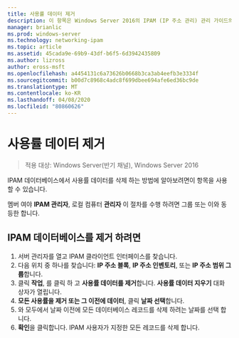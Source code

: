 ```yaml
---
title: 사용률 데이터 제거
description: 이 항목은 Windows Server 2016의 IPAM (IP 주소 관리) 관리 가이드의 일부입니다.
manager: brianlic
ms.prod: windows-server
ms.technology: networking-ipam
ms.topic: article
ms.assetid: 45cada9e-69b9-43df-b6f5-6d3942435809
ms.author: lizross
author: eross-msft
ms.openlocfilehash: a4454131c6a73626b0668b3ca3ab4eefb3e3334f
ms.sourcegitcommit: b00d7c8968c4adc8f699dbee694afe6ed36bc9de
ms.translationtype: MT
ms.contentlocale: ko-KR
ms.lasthandoff: 04/08/2020
ms.locfileid: "80860626"
---
```

# <a name="purge-utilization-data"></a>사용률 데이터 제거

>적용 대상: Windows Server(반기 채널), Windows Server 2016

IPAM 데이터베이스에서 사용률 데이터를 삭제 하는 방법에 알아보려면이 항목을 사용할 수 있습니다.  

멤버 여야 **IPAM 관리자**, 로컬 컴퓨터 **관리자** 이 절차를 수행 하려면 그룹 또는 이와 동등한 합니다.

## <a name="to-purge-the-ipam-database"></a>IPAM 데이터베이스를 제거 하려면  
1. 서버 관리자를 열고 IPAM 클라이언트 인터페이스를 찾습니다.
2. 다음 위치 중 하나를 찾습니다: **IP 주소 블록**, **IP 주소 인벤토리**, 또는 **IP 주소 범위 그룹**합니다.  
3. 클릭 **작업**, 를 클릭 하 고 **사용률 데이터를 제거**합니다. **사용률 데이터 지우기** 대화 상자가 열립니다.
4. **모든 사용률을 제거 또는 그 이전에 데이터**, 클릭 **날짜 선택**합니다.
5. 와 모두에서 날짜 이전에 모든 데이터베이스 레코드를 삭제 하려는 날짜를 선택 합니다.
6. **확인**을 클릭합니다. IPAM 사용자가 지정한 모든 레코드를 삭제 합니다.
